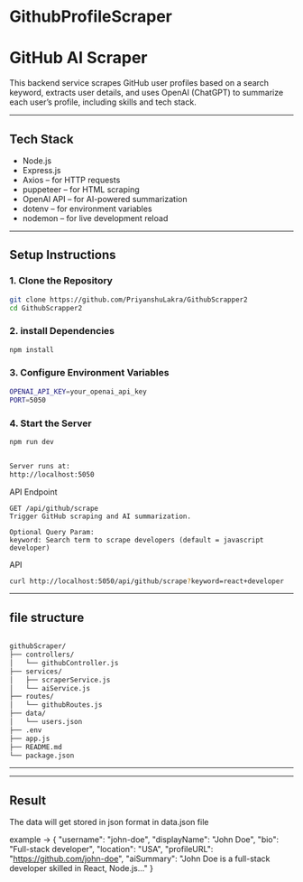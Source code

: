 # GithubProfileScraper

# GitHub AI Scraper

This backend service scrapes GitHub user profiles based on a search keyword, extracts user details, and uses OpenAI (ChatGPT) to summarize each user’s profile, including skills and tech stack.

---

## Tech Stack

- Node.js
- Express.js
- Axios – for HTTP requests
- puppeteer – for HTML scraping
- OpenAI API – for AI-powered summarization
- dotenv – for environment variables
- nodemon – for live development reload

---

## Setup Instructions

### 1. Clone the Repository

```bash
git clone https://github.com/PriyanshuLakra/GithubScrapper2
cd GithubScrapper2

```
### 2. install Dependencies

```bash
npm install

```
### 3. Configure Environment Variables

```bash
OPENAI_API_KEY=your_openai_api_key
PORT=5050

```
### 4. Start the Server

```bash
npm run dev


Server runs at:
http://localhost:5050

```
API Endpoint

```
GET /api/github/scrape
Trigger GitHub scraping and AI summarization.

Optional Query Param:
keyword: Search term to scrape developers (default = javascript developer)

```
API 
```bash
curl http://localhost:5050/api/github/scrape?keyword=react+developer


`````

---

## file structure 

``` bash

githubScraper/
├── controllers/
│   └── githubController.js
├── services/
│   ├── scraperService.js
│   └── aiService.js
├── routes/
│   └── githubRoutes.js
├── data/
│   └── users.json
├── .env
├── app.js
├── README.md
└── package.json

```
---
---

## Result

The data will get stored in json format in data.json file 

example ->  {
      "username": "john-doe",
      "displayName": "John Doe",
      "bio": "Full-stack developer",
      "location": "USA",
      "profileURL": "https://github.com/john-doe",
      "aiSummary": "John Doe is a full-stack developer skilled in React, Node.js..."
    }











